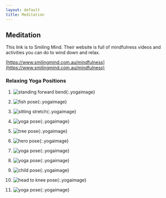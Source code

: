 ```yaml
---
layout: default
title: Meditation
---
```


## Meditation
This link is to Smiling Mind. Their website is full of mindfulness videos and activities you can do to wind down and relax.

[https://www.smilingmind.com.au/mindfulness](https://www.smilingmind.com.au/mindfulness)


<p></p>


### Relaxing Yoga Positions 

1. ![standing forward bend](/assets/images/IMG_2130.jpeg){:.yogaimage}

2. ![fish pose](/assets/images/IMG_2131.jpeg){:.yogaimage}

3. ![sitting stretch](/assets/images/IMG_2132.jpeg){:.yogaimage}

4. ![yoga pose](/assets/images/IMG_2133.jpeg){:.yogaimage}

5. ![tree pose](/assets/images/IMG_2134.jpeg){:.yogaimage}

6. ![hero pose](/assets/images/IMG_2135.jpeg){:.yogaimage}

7. ![yoga pose](/assets/images/IMG_2136.jpeg){:.yogaimage}

8. ![yoga pose](/assets/images/IMG_2137.jpeg){:.yogaimage}

9. ![child pose](/assets/images/IMG_2139.jpeg){:.yogaimage}

10. ![head to knee pose](/assets/images/IMG_2140.jpeg){:.yogaimage}

11. ![yoga pose](/assets/images/IMG_2142.jpeg){:.yogaimage}

